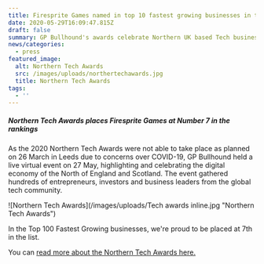 ```yaml
---
title: Firesprite Games named in top 10 fastest growing businesses in the North
date: 2020-05-29T16:09:47.815Z
draft: false
summary: GP Bullhound's awards celebrate Northern UK based Tech businesses.
news/categories:
  - press
featured_image:
  alt: Northern Tech Awards
  src: /images/uploads/northertechawards.jpg
  title: Northern Tech Awards
tags:
  - ''
---
```

##### Northern Tech Awards places Firesprite Games at Number 7 in the rankings

As the 2020 Northern Tech Awards were not able to take place as planned on 26 March in Leeds due to concerns over COVID-19, GP Bullhound held a live virtual event on 27 May, highlighting and celebrating the digital economy of the North of England and Scotland. The event gathered hundreds of entrepreneurs, investors and business leaders from the global tech community.

![Northern Tech Awards](/images/uploads/Tech awards inline.jpg "Northern Tech Awards")

In the Top 100 Fastest Growing businesses, we're proud to be placed at 7th in the list.

You can [read more about the Northern Tech Awards here.](https://www.gpbullhound.com/events/northern-tech-awards/)
